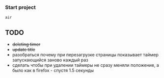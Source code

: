 ### Start project
`air`

## TODO
* ~~deleting timer~~
* ~~update title~~
* разобраться почему при перезагрузке страницы показывает таймер запускающийся заново каждый раз
* сделать чтобы при удалении таймеры не сразу меняли положение, а было как в firefox - спустя 1.5 секунды